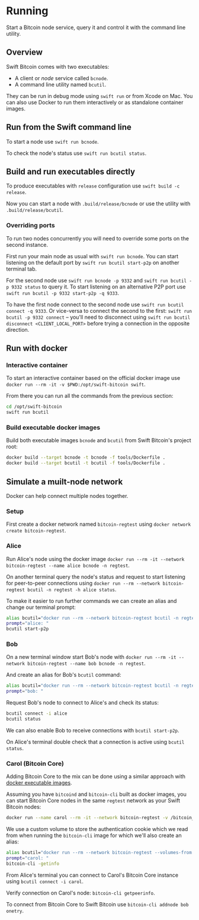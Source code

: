 # Running

Start a Bitcoin node service, query it and control it with the command line utility.

## Overview

Swift Bitcoin comes with two executables:

- A client or _node_ service called `bcnode`.
- A command line utility named `bcutil`.

They can be run in debug mode using `swift run` or from Xcode on Mac. You can also use Docker to run them interactively or as standalone container images.

## Run from the Swift command line

To start a node use `swift run bcnode`.

To check the node's status use `swift run bcutil status`.

## Build and run executables directly

To produce executables with `release` configuration use `swift build -c release`.

Now you can start a node with `.build/release/bcnode` or use the utility with `.build/release/bcutil`.

### Overriding ports

To run two nodes concurrently you will need to override some ports on the second instance.

First run your main node as usual with `swift run bcnode`. You can start listening on the default port by `swift run bcutil start-p2p` on another terminal tab.

For the second node use `swift run bcnode -p 9332` and `swift run bcutil -p 9332 status` to query it. To start listening on an alternative P2P port use `swift run bcutil -p 9332 start-p2p -q 9333`.

To have the first node connect to the second node use `swift run bcutil connect -q 9333`. Or vice-versa to connect the second to the first: `swift run bcutil -p 9332 connect` – you'll need to disconnect using `swift run bcutil disconnect <CLIENT_LOCAL_PORT>` before trying a connection in the opposite direction.

## Run with docker

### Interactive container

To start an interactive container based on the official docker image use `docker run --rm -it -v $PWD:/opt/swift-bitcoin swift`.

From there you can run all the commands from the previous section:

```sh
cd /opt/swift-bitcoin
swift run bcutil
```

### Build executable docker images

Build both executable images `bcnode` and `bcutil` from Swift Bitcoin's project root:

```sh
docker build --target bcnode -t bcnode -f tools/Dockerfile .
docker build --target bcutil -t bcutil -f tools/Dockerfile .
```

## Simulate a muilt-node network

Docker can help connect multiple nodes together.

### Setup

First create a docker network named `bitcoin-regtest` using `docker network create bitcoin-regtest`.

### Alice

Run Alice's node using the docker image `docker run --rm -it --network bitcoin-regtest --name alice bcnode -n regtest`.

On another terminal query the node's status and request to start listening for peer-to-peer connections using `docker run --rm --network bitcoin-regtest bcutil -n regtest -h alice status`.

To make it easier to run further commands we can create an alias and change our terminal prompt:

```sh
alias bcutil="docker run --rm --network bitcoin-regtest bcutil -n regtest -h alice"
prompt="alice: "
bcutil start-p2p
```

### Bob

On a new terminal window start Bob's node with `docker run --rm -it --network bitcoin-regtest --name bob bcnode -n regtest`.

And create an alias for Bob's `bcutil` command:

```sh
alias bcutil="docker run --rm --network bitcoin-regtest bcutil -n regtest -h bob"
prompt="bob: "
```

Request Bob's node to connect to Alice's and check its status:

```sh
bcutil connect -i alice
bcutil status
```

We can also enable Bob to receive connections with `bcutil start-p2p`.

On Alice's terminal double check that a connection is active using `bcutil status`.

### Carol (Bitcoin Core)

Adding Bitcoin Core to the mix can be done using a similar approach with [docker executable images](https://github.com/craigwrong/bitcoin-lightning-node/blob/develop/docker/bitcoind/Dockerfile).

Assuming you have `bitcoind` and `bitcoin-cli` built as docker images, you can start Bitcoin Core nodes in the same `regtest` network as your Swift Bitcoin nodes:

```sh
docker run --name carol --rm -it --network bitcoin-regtest -v /bitcoin_auth/ bitcoind -chain=regtest -disablewallet -txindex -server -rpcallowip=0.0.0.0/0 -rpcbind=0.0.0.0 -rpccookiefile=/bitcoin_auth/cookie
```

We use a custom volume to store the authentication cookie which we read from when running the `bitcoin-cli` image for which we'll also create an alias:

```sh
alias bcutil="docker run --rm --network bitcoin-regtest --volumes-from carol bitcoin-cli -regtest -rpcconnect=carol  -rpccookiefile=/bitcoin_auth/cookie"
prompt="carol: "
bitcoin-cli -getinfo
```

From Alice's terminal you can connect to Carol's Bitcoin Core instance using `bcutil connect -i carol`.

Verify connection on Carol's node: `bitcoin-cli getpeerinfo`.

To connect from Bitcoin Core to Swift Bitcoin use `bitcoin-cli addnode bob onetry`.
